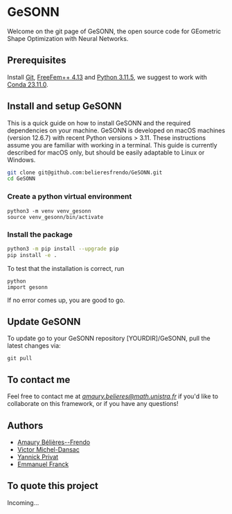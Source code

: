 # GeSONN

Welcome on the git page of GeSONN, the open source code for GEometric Shape Optimization with Neural Networks.

## Prerequisites

Install [Git](https://about.gitlab.com/free-trial/devsecops/?utm_medium=cpc&utm_source=google&utm_campaign=brand_rlsa__global_exact&utm_content=free-trial&utm_term=git%20lab&_bt=656315922370&_bk=git%20lab&_bm=e&_bn=g&_bg=148481441276&gclid=CjwKCAjw6p-oBhAYEiwAgg2PgsbJIxXSSXyydPb8B8HdSkynh4z99dIjYXLTUDxzlizGVpjN_ipAABoCvRwQAvD_BwE), [FreeFem++ 4.13](https://freefem.org/) and [Python 3.11.5](https://www.python.org/downloads/), we suggest to work with [Conda 23.11.0](https://www.anaconda.com/download/).

## Install and setup GeSONN

This is a quick guide on how to install GeSONN and the required dependencies on your machine. GeSONN is developed on macOS machines (version 12.6.7) with recent Python versions > 3.11. These instructions assume you are familiar with working in a terminal. This guide is currently described for macOS only, but should be easily adaptable to Linux or Windows.

```bash
git clone git@github.com:belieresfrendo/GeSONN.git
cd GeSONN
```

### Create a python virtual environment

```
python3 -m venv venv_gesonn
source venv_gesonn/bin/activate
```

### Install the package

```bash
python3 -m pip install --upgrade pip
pip install -e .
```

To test that the installation is correct, run
```
python
import gesonn
```
If no error comes up, you are good to go.

## Update GeSONN

To update go to your GeSONN repository [YOURDIR]/GeSONN, pull the latest changes via:
```
git pull
```

## To contact me

Feel free to contact me at *amaury.belieres@math.unistra.fr* if you'd like to collaborate on this framework, or if you have any questions!

## Authors

* [Amaury Bélières--Frendo](https://irma.math.unistra.fr/~belieres/)
* [Victor Michel-Dansac](https://irma.math.unistra.fr/~micheldansac/)
* [Yannick Privat](https://yannick-privat.perso.math.cnrs.fr/)
* [Emmanuel Franck](https://irma.math.unistra.fr/~franck/)

## To quote this project

Incoming...

<!-- 

## Launch tests

```bash
pip install -e ".[test]"
pytest
```

## Generate documentation

```bash
pip install -e ".[doc]"
cd docs
env PYTORCH_JIT=0 make html
```

html docs are generated in \_build/html
 -->
